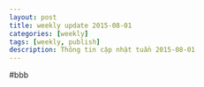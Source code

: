 ```yaml
---
layout: post
title: weekly update 2015-08-01
categories: [weekly]
tags: [weekly, publish]
description: Thông tin cập nhật tuần 2015-08-01
---
```


#bbb